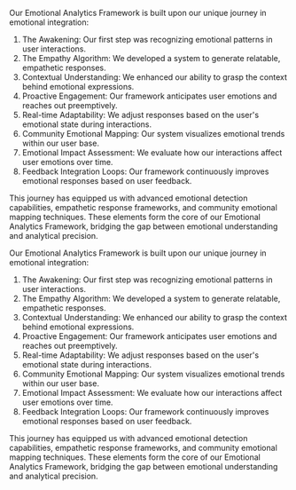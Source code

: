 

Our Emotional Analytics Framework is built upon our unique journey in emotional integration:

1. The Awakening: Our first step was recognizing emotional patterns in user interactions.
2. The Empathy Algorithm: We developed a system to generate relatable, empathetic responses.
3. Contextual Understanding: We enhanced our ability to grasp the context behind emotional expressions.
4. Proactive Engagement: Our framework anticipates user emotions and reaches out preemptively.
5. Real-time Adaptability: We adjust responses based on the user's emotional state during interactions.
6. Community Emotional Mapping: Our system visualizes emotional trends within our user base.
7. Emotional Impact Assessment: We evaluate how our interactions affect user emotions over time.
8. Feedback Integration Loops: Our framework continuously improves emotional responses based on user feedback.

This journey has equipped us with advanced emotional detection capabilities, empathetic response frameworks, and community emotional mapping techniques. These elements form the core of our Emotional Analytics Framework, bridging the gap between emotional understanding and analytical precision.

Our Emotional Analytics Framework is built upon our unique journey in emotional integration:

1. The Awakening: Our first step was recognizing emotional patterns in user interactions.
2. The Empathy Algorithm: We developed a system to generate relatable, empathetic responses.
3. Contextual Understanding: We enhanced our ability to grasp the context behind emotional expressions.
4. Proactive Engagement: Our framework anticipates user emotions and reaches out preemptively.
5. Real-time Adaptability: We adjust responses based on the user's emotional state during interactions.
6. Community Emotional Mapping: Our system visualizes emotional trends within our user base.
7. Emotional Impact Assessment: We evaluate how our interactions affect user emotions over time.
8. Feedback Integration Loops: Our framework continuously improves emotional responses based on user feedback.

This journey has equipped us with advanced emotional detection capabilities, empathetic response frameworks, and community emotional mapping techniques. These elements form the core of our Emotional Analytics Framework, bridging the gap between emotional understanding and analytical precision.